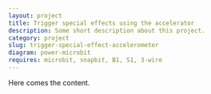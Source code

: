 ```yaml
---
layout: project
title: Trigger special effects using the accelerator
description: Some short description about this project.
category: project
slug: trigger-special-effect-accelerometer
diagram: power-microbit
requires: microbit, snapbit, B1, S1, 3-wire
---
```


Here comes the content.